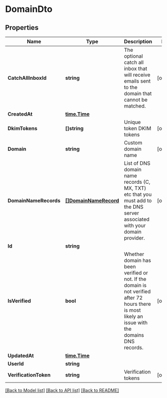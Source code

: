 # DomainDto

## Properties

Name | Type | Description | Notes
------------ | ------------- | ------------- | -------------
**CatchAllInboxId** | **string** | The optional catch all inbox that will receive emails sent to the domain that cannot be matched. | [optional] 
**CreatedAt** | [**time.Time**](time.Time.md) |  | 
**DkimTokens** | **[]string** | Unique token DKIM tokens | [optional] 
**Domain** | **string** | Custom domain name | [optional] 
**DomainNameRecords** | [**[]DomainNameRecord**](DomainNameRecord.md) | List of DNS domain name records (C, MX, TXT) etc that you must add to the DNS server associated with your domain provider. | [optional] 
**Id** | **string** |  | 
**IsVerified** | **bool** | Whether domain has been verified or not. If the domain is not verified after 72 hours there is most likely an issue with the domains DNS records. | [optional] 
**UpdatedAt** | [**time.Time**](time.Time.md) |  | 
**UserId** | **string** |  | 
**VerificationToken** | **string** | Verification tokens | [optional] 

[[Back to Model list]](../README.md#documentation-for-models) [[Back to API list]](../README.md#documentation-for-api-endpoints) [[Back to README]](../README.md)


